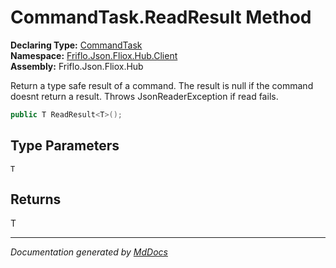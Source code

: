 ﻿<!--  
  <auto-generated>   
    The contents of this file were generated by a tool.  
    Changes to this file may be list if the file is regenerated  
  </auto-generated>   
-->

# CommandTask.ReadResult Method

**Declaring Type:** [CommandTask](../index.md)  
**Namespace:** [Friflo.Json.Fliox.Hub.Client](../../index.md)  
**Assembly:** Friflo.Json.Fliox.Hub

Return a type safe result of a command. The result is null if the command doesnt return a result. Throws JsonReaderException if read fails.

```csharp
public T ReadResult<T>();
```

## Type Parameters

`T`

## Returns

T

___

*Documentation generated by [MdDocs](https://github.com/ap0llo/mddocs)*
